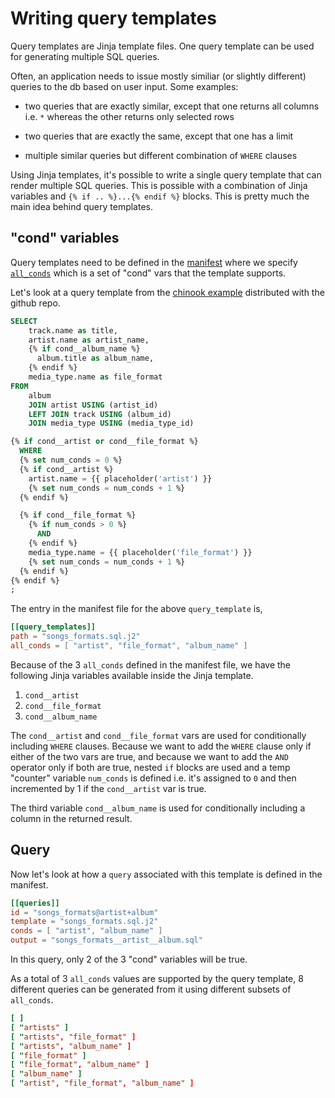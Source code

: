 # Writing query templates

Query templates are Jinja template files. One query template can be
used for generating multiple SQL queries. 

Often, an application needs to issue mostly similiar (or slightly
different) queries to the db based on user input. Some examples: 

- two queries that are exactly similar, except that one returns all
  columns i.e. `*` whereas the other returns only selected rows

- two queries that are exactly the same, except that one has a limit

- multiple similar queries but different combination of `WHERE`
  clauses

Using Jinja templates, it's possible to write a single query template
that can render multiple SQL queries. This is possible with a
combination of Jinja variables and `{% if .. %}...{% endif %}`
blocks. This is pretty much the main idea behind query templates.

## "cond" variables

Query templates need to be defined in the
[manifest](manifest.md/#query_templates) where we specify
[`all_conds`](manifest.md/#all_conds) which is a set of "cond" vars
that the template supports.

Let's look at a query template from the [chinook
example](https://github.com/naiquevin/tapestry/tree/main/examples/chinook)
distributed with the github repo.

```sql
SELECT
    track.name as title,
    artist.name as artist_name,
    {% if cond__album_name %}
      album.title as album_name,
    {% endif %}
    media_type.name as file_format
FROM
    album
    JOIN artist USING (artist_id)
    LEFT JOIN track USING (album_id)
    JOIN media_type USING (media_type_id)

{% if cond__artist or cond__file_format %}
  WHERE
  {% set num_conds = 0 %}
  {% if cond__artist %}
    artist.name = {{ placeholder('artist') }}
    {% set num_conds = num_conds + 1 %}
  {% endif %}

  {% if cond__file_format %}
    {% if num_conds > 0 %}
      AND
    {% endif %}
    media_type.name = {{ placeholder('file_format') }}
    {% set num_conds = num_conds + 1 %}
  {% endif %}
{% endif %}
;
```

The entry in the manifest file for the above `query_template` is,

```toml
[[query_templates]]
path = "songs_formats.sql.j2"
all_conds = [ "artist", "file_format", "album_name" ]
```

Because of the 3 `all_conds` defined in the manifest file, we have the
following Jinja variables available inside the Jinja template.

1. `cond__artist`
2. `cond__file_format`
3. `cond__album_name`

The `cond__artist` and `cond__file_format` vars are used for
conditionally including `WHERE` clauses. Because we want to add the
`WHERE` clause only if either of the two vars are true, and because we
want to add the `AND` operator only if both are true, nested `if`
blocks are used and a temp "counter" variable `num_conds` is defined
i.e. it's assigned to `0` and then incremented by 1 if the
`cond__artist` var is true.

The third variable `cond__album_name` is used for conditionally
including a column in the returned result.

## Query

Now let's look at how a `query` associated with this template is
defined in the manifest.

```toml
[[queries]]
id = "songs_formats@artist+album"
template = "songs_formats.sql.j2"
conds = [ "artist", "album_name" ]
output = "songs_formats__artist__album.sql"
```

In this query, only 2 of the 3 "cond" variables will be true.

As a total of 3 `all_conds` values are supported by the query
template, 8 different queries can be generated from it using different
subsets of `all_conds`.

```toml
[ ]
[ "artists" ]
[ "artists", "file_format" ]
[ "artists", "album_name" ]
[ "file_format" ]
[ "file_format", "album_name" ]
[ "album_name" ]
[ "artist", "file_format", "album_name" ]
```
